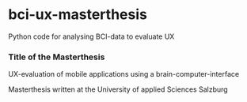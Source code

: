 # bci-ux-masterthesis
Python code for analysing BCI-data to evaluate UX

### Title of the Masterthesis
UX-evaluation of mobile applications using a brain-computer-interface

Masterthesis written at the University of applied Sciences Salzburg

